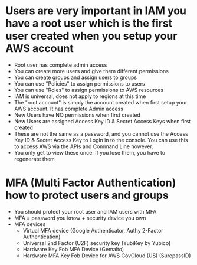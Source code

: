 # Users are very important in IAM you have a root user which is the first user created when you setup your AWS account
- Root user has complete admin access
- You can create more users and give them different permissions
- You can create groups and assign users to groups
- You can use "Policies" to assign permissions to users
- You can use "Roles" to assign permissions to AWS resources
- IAM is universal, does not apply to regions at this time
- The "root account" is simply the account created when first setup your AWS account. It has complete Admin access
- New Users have NO permissions when first created
- New Users are assigned Access Key ID & Secret Access Keys when first created
- These are not the same as a password, and you cannot use the Access Key ID & Secret Access Key to Login in to the console. You can use this to access AWS via the APIs and Command Line however.
- You only get to view these once. If you lose them, you have to regenerate them

# MFA (Multi Factor Authentication) how to protect users and groups 
- You should protect your root user and IAM users with MFA
- MFA = password you know + security device you own
- MFA devices 
    - Virtual MFA device (Google Authenticator, Authy 2-Factor Authentication)
    - Universal 2nd Factor (U2F) security key (YubiKey by Yubico)
    - Hardware Key Fob MFA Device (Gemalto)
    - Hardware MFA Key Fob Device for AWS GovCloud (US) (SurepassID)